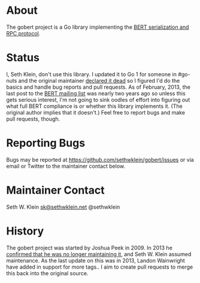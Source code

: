 About
=====

The gobert project is a Go library implementing the [BERT serialization and
RPC protocol](http://bert-rpc.org/).

Status
======

I, Seth Klein, don't use this library. I updated it to Go 1 for someone
in #go-nuts and the original maintainer [declared it dead](#history) so I
figured I'd do the basics and handle bug reports and pull requests. As of
February, 2013, the last post to the [BERT mailing
list](http://groups.google.com/group/bert-rpc) was nearly two years ago so
unless this gets serious interest, I'm not going to sink oodles of effort into
figuring out what full BERT compliance is or whether this library implements
it. (The original author implies that it doesn't.) Feel free to report bugs
and make pull requests, though.

Reporting Bugs
==============

Bugs may be reported at https://github.com/sethwklein/gobert/issues or via
email or Twitter to the maintainer contact below.

Maintainer Contact
==================

Seth W. Klein <sk@sethwklein.net> @sethwklein

History
=======

The gobert project was started by Joshua Peek in 2009. In 2013 he [confirmed
that he was no longer maintaining
it](https://twitter.com/joshpeek/status/299891081649209344), and Seth W.
Klein assumed maintenance. As the last update on this was in 2013, Landon Wainwright
have added in support for more tags.. I aim to create pull requests to merge this back
into the original source.

